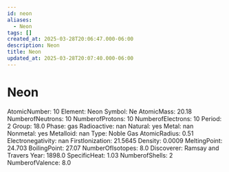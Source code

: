 ```yaml
---
id: neon
aliases:
  - Neon
tags: []
created_at: 2025-03-28T20:06:47.000-06:00
description: Neon
title: Neon
updated_at: 2025-03-28T20:07:40.000-06:00
---
```


# Neon
AtomicNumber: 10
Element: Neon
Symbol: Ne
AtomicMass: 20.18
NumberofNeutrons: 10
NumberofProtons: 10
NumberofElectrons: 10
Period: 2
Group: 18.0
Phase: gas
Radioactive: nan
Natural: yes
Metal: nan
Nonmetal: yes
Metalloid: nan
Type: Noble Gas
AtomicRadius: 0.51
Electronegativity: nan
FirstIonization: 21.5645
Density: 0.0009
MeltingPoint: 24.703
BoilingPoint: 27.07
NumberOfIsotopes: 8.0
Discoverer: Ramsay and Travers
Year: 1898.0
SpecificHeat: 1.03
NumberofShells: 2
NumberofValence: 8.0
